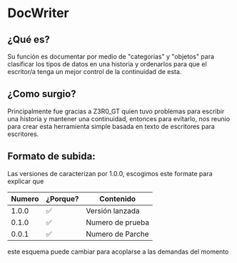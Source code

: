 # DocWriter

## ¿Qué es?
Su función es documentar por medio de "categorias" y "objetos" para clasificar los tipos de
datos en una historia y ordenarlos para que el escritor/a tenga un mejor control de
la continuidad de esta.

## ¿Como surgio?
Principalmente fue gracias a Z3R0_GT quien tuvo problemas para escribir una historia y 
mantener una continuidad, entonces para evitarlo, nos reunio para crear esta herramienta
simple basada en texto de escritores para escritores.

## Formato de subida:

Las versiones de caracterizan por 1.0.0, escogimos este formate para explicar que

| Numero  | ¿Porque?           | Contenido        |
| ------- | ------------------ | ---------        |
| 1.0.0   | :white_check_mark: |Versión lanzada   |
| 0.1.0   | :white_check_mark: |Numero de prueba  |
| 0.0.1   | :white_check_mark: |Numero de Parche  |

este esquema puede cambiar para acoplarse a las demandas del momento
